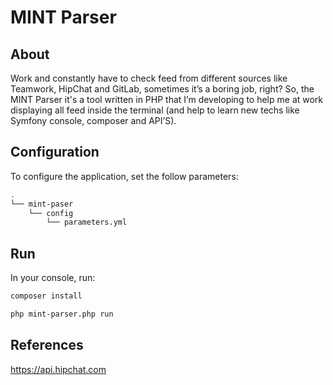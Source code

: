 # MINT Parser
## About
Work and constantly have to check feed from different sources like Teamwork, HipChat and GitLab, sometimes it’s a boring job, right?
So, the MINT Parser it's a tool written in PHP that I’m developing to help me at work displaying all feed inside the terminal (and help to learn new techs like Symfony console, composer and API’S).

## Configuration
To configure the application, set the follow parameters:
```bash
.
└── mint-paser
    └── config
        └── parameters.yml
```

## Run
In your console, run:

```bash
composer install
```

```bash
php mint-parser.php run
```

## References

https://api.hipchat.com
